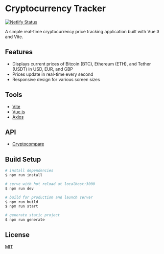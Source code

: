 # Cryptocurrency Tracker

[![Netlify Status](https://api.netlify.com/api/v1/badges/c1636a65-5793-431e-a61f-bf565b79dbd4/deploy-status)](https://app.netlify.com/sites/cryptoid/deploys)

A simple real-time cryptocurrency price tracking application built with Vue 3 and Vite.

## Features

- Displays current prices of Bitcoin (BTC), Ethereum (ETH), and Tether (USDT) in USD, EUR, and GBP
- Prices update in real-time every second
- Responsive design for various screen sizes


## Tools
- [Vite](https://vitejs.dev/)
- [Vue.js](https://vuejs.org/)
- [Axios](https://axios-http.com/docs/intro)

## API

- [Cryptocompare](https://min-api.cryptocompare.com/)


## Build Setup

``` bash
# install dependencies
$ npm run install

# serve with hot reload at localhost:3000
$ npm run dev

# build for production and launch server
$ npm run build
$ npm run start

# generate static project
$ npm run generate
```

## License

[MIT](https://choosealicense.com/licenses/mit/)

